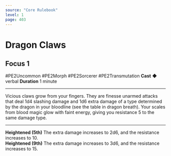```yaml
---
source: "Core Rulebook"
level: 1
page: 403
---
```


# Dragon Claws
## Focus 1
#PE2Uncommon #PE2Morph #PE2Sorcerer #PE2Transmutation 
**Cast** ◆ verbal
**Duration** 1 minute

-----
Vicious claws grow from your fingers. They are finesse unarmed attacks that deal 1d4 slashing damage and 1d6 extra damage of a type determined by the dragon in your bloodline (see the table in dragon breath). Your scales from blood magic glow with faint energy, giving you resistance 5 to the same damage type. 

---
**Heightened (5th)** The extra damage increases to 2d6, and the resistance increases to 10.  
**Heightened (9th)** The extra damage increases to 3d6, and the resistance increases to 15.